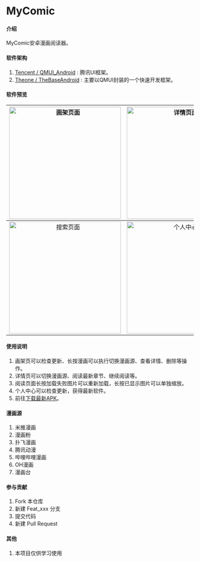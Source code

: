 # MyComic

#### 介绍
MyComic安卓漫画阅读器。

#### 软件架构

1.  [Tencent / QMUI_Android](https://github.com/Tencent/QMUI_Android "Tencent / QMUI_Android") : 腾讯UI框架。
2.  [Theone / TheBaseAndroid](https://gitee.com/theoneee/TheBase "Theone / TheBaseAndroid") : 主要以QMUI封装的一个快速开发框架。

#### 软件预览

|<img src="https://gitee.com/luqichuang/MyComic/raw/master/app/src/main/assets/1.jpg" width="300" alt="画架页面"/>|<img src="https://gitee.com/luqichuang/MyComic/raw/master/app/src/main/assets/2.jpg" width="300" alt="详情页面"/>|<img src="https://gitee.com/luqichuang/MyComic/raw/master/app/src/main/assets/3.jpg" width="300" alt="阅读页面"/>|
| :------------: | :------------: | :------------: |
|<img src="https://gitee.com/luqichuang/MyComic/raw/master/app/src/main/assets/4.jpg" width="300" alt="搜索页面"/>|<img src="https://gitee.com/luqichuang/MyComic/raw/master/app/src/main/assets/5.jpg" width="300" alt="个人中心"/>|   |

#### 使用说明
1.  画架页可以检查更新、长按漫画可以执行切换漫画源、查看详情、删除等操作。
2.  详情页可以切换漫画源、阅读最新章节、继续阅读等。
3.  阅读页面长按加载失败图片可以重新加载，长按已显示图片可以单独缩放。
4.  个人中心可以检查更新，获得最新软件。
5.  前往[下载最新APK](https://gitee.com/luqichuang/MyComic/releases "下载最新APK")。

#### 漫画源

1.  米推漫画
2.  漫画粉
3.  扑飞漫画
4.  腾讯动漫
5.  哔哩哔哩漫画
6.  OH漫画
7.  漫画台

#### 参与贡献

1.  Fork 本仓库
2.  新建 Feat_xxx 分支
3.  提交代码
4.  新建 Pull Request

#### 其他

1.  本项目仅供学习使用
